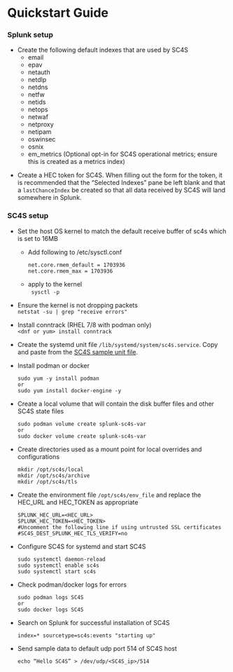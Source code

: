 # Quickstart Guide

### Splunk setup
- Create the following default indexes that are used by SC4S
    * email
    * epav
    * netauth
    * netdlp
    * netdns
    * netfw
    * netids
    * netops
    * netwaf
    * netproxy
    * netipam
    * oswinsec
    * osnix
    * em_metrics (Optional opt-in for SC4S operational metrics; ensure this is created as a metrics index)

 * Create a HEC token for SC4S. When filling out the form for the token, it is recommended that the “Selected Indexes” pane be left blank and that a
 `lastChanceIndex` be created so that all data received by SC4S will land somewhere in Splunk.

### SC4S setup 
* Set the host OS kernel to match the default receive buffer of sc4s which is set to 16MB
    * Add following to /etc/sysctl.conf
        ```
        net.core.rmem_default = 1703936
        net.core.rmem_max = 1703936
        ```
    * apply to the kernel\
        ``` sysctl -p```
* Ensure the kernel is not dropping packets\
    ```netstat -su | grep "receive errors"```

 * Install conntrack (RHEL 7/8 with podman only)\
    ```<dnf or yum> install conntrack```

 * Create the systemd unit file `/lib/systemd/system/sc4s.service`. Copy and paste from the
[SC4S sample unit file](https://splunk-connect-for-syslog.readthedocs.io/en/master/gettingstarted/podman-systemd-general/#initial-setup
).

* Install podman or docker 
    ```
    sudo yum -y install podman
    or
    sudo yum install docker-engine -y
  ```

* Create a local volume that will contain the disk buffer files and other SC4S state files
    ```
    sudo podman volume create splunk-sc4s-var
    or 
    sudo docker volume create splunk-sc4s-var
    ```
* Create directories used as a mount point for local overrides and configurations
    ```
    mkdir /opt/sc4s/local
    mkdir /opt/sc4s/archive
    mkdir /opt/sc4s/tls
    ```
* Create the environment file `/opt/sc4s/env_file` and replace the HEC_URL and HEC_TOKEN as appropriate
    ```
    SPLUNK_HEC_URL=<HEC_URL>
    SPLUNK_HEC_TOKEN=<HEC_TOKEN>
    #Uncomment the following line if using untrusted SSL certificates
    #SC4S_DEST_SPLUNK_HEC_TLS_VERIFY=no
    ```
* Configure SC4S for systemd and start SC4S
    ```
    sudo systemctl daemon-reload 
    sudo systemctl enable sc4s
    sudo systemctl start sc4s
    ```
* Check podman/docker logs for errors
    ```
    sudo podman logs SC4S
    or
    sudo docker logs SC4S
    ```
* Search on Splunk for successful installation of SC4S
    ```
    index=* sourcetype=sc4s:events "starting up"
    ```
* Send sample data to default udp port 514 of SC4S host
  ```
  echo “Hello SC4S” > /dev/udp/<SC4S_ip>/514
   ```
